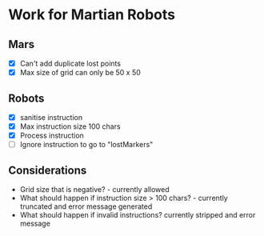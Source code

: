 # Work for Martian Robots

## Mars
- [x] Can't add duplicate lost points
- [x] Max size of grid can only be 50 x 50

## Robots
- [x] sanitise instruction
- [x] Max instruction size 100 chars
- [x] Process instruction
- [ ] Ignore instruction to go to "lostMarkers"

## Considerations
- Grid size that is negative? - currently allowed
- What should happen if instruction size > 100 chars? - currently truncated and error message generated
- What should happen if invalid instructions? currently stripped and error message
